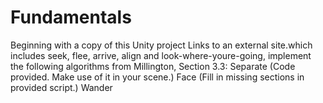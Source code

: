 # Fundamentals
Beginning with a copy of this Unity project Links to an external site.which includes seek, flee, arrive, align and look-where-youre-going, implement the following algorithms from Millington, Section 3.3: Separate (Code provided. Make use of it in your scene.) Face (Fill in missing sections in provided script.) Wander
